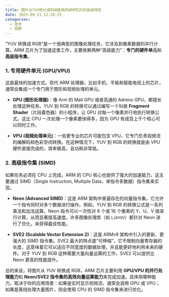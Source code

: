 ```yaml
---
title: 图片从YUV转化成RGB能用的ARM芯片的高级特性
date: 2025-09-21 12:28:25
categories:
  - 技术
  - 视野
---
```


“YUV 转换成 RGB”是一个很典型的图像处理任务，它涉及到像素数据的并行计算。ARM 芯片为了加速这类工作，主要依赖两种“高级能力”：**专门的硬件单元**和**高级指令集**。

### 1. 专用硬件单元 (GPU/VPU)

这是最快的加速方式。现代 ARM 处理器，比如手机、平板和智能电视上的芯片，通常会集成一个专门用于图形和视频处理的单元。

- **GPU (图形处理器)**：像 Arm 的 Mali GPU 或者高通的 Adreno GPU，都擅长处理这种任务。YUV 到 RGB 的转换可以通过编写一个叫做 **Fragment Shader**（片段着色器）的小程序，让 GPU 对每一个像素并行地执行转换公式。这比 CPU 一次处理一个像素要快得多，因为 GPU 有成百上千个核心可以同时工作。

- **VPU (视频处理单元)**：一些更专业的芯片可能包含 VPU，它专门负责视频流的编解码和色彩空间转换。在这种情况下，YUV 到 RGB 的转换就是由 VPU 硬件直接完成的，效率极高，且功耗非常低。


### 2. 高级指令集 (SIMD)

如果任务必须在 CPU 上完成，ARM 的 CPU 核心也提供了强大的加速能力，这主要通过 SIMD（Single Instruction, Multiple Data，单指令多数据）指令集来实现。

- **Neon (Advanced SIMD)**：这是 ARM 架构中普遍存在的向量指令集。它允许一个指令同时对多个数据进行操作。例如，YUV 到 RGB 的转换公式是一系列乘法和加法运算。Neon 指令可以一次性对 8 个或 16 个像素的 Y、U、V 值进行计算，从而显著提高速度。许多图像处理库（如 `LibYUV`）都针对 Neon 进行了优化，来获得最佳性能。

- **SVE2 (Scalable Vector Extension 2)**：这是 ARMv9 架构中引入的更新、更强大的 SIMD 指令集。SVE2 最大的特点是“可伸缩”，它不限制向量寄存器的长度，这意味着它可以适应不同宽度的数据处理，并且能更好地利用未来的硬件。对于 YUV 到 RGB 这种需要大量向量运算的工作，SVE2 可以提供比 Neon 更高的性能提升。
    

总的来说，将图片从 YUV 转换成 RGB，ARM 芯片主要利用 **GPU/VPU 的并行处理能力**和 **Neon/SVE2 指令集的高效向量运算能力**来完成加速。具体用哪种能力，取决于你的应用场景：如果是实时显示视频流，通常会调用 GPU 或 VPU；如果是离线处理大量图片，则会使用 CPU 的 SIMD 指令集来进行优化。